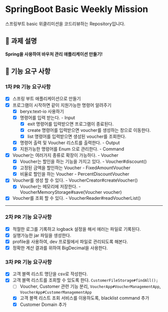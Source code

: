 # SpringBoot Basic Weekly Mission

스프링부트 basic 위클리미션을 코드리뷰하는 Repository입니다.

## 📌 과제 설명

**Spring을 사용하여 바우처 관리 애플리케이션 만들기!**

## 📌 기능 요구 사항

### 1차 PR 기능 요구사항

- [X] 스프링 부트 애플리케이션으로 만들기
- [X] 프로그램이 시작하면 같이 지원가능한 명령어 알려주기
    - [X] beryx:text-io 사용하기
    - [X] 명령어를 입력 받는다. - Input
        - [X] exit 명령어를 입력받으면 프로그램이 종료된다.
        - [X] create 명령어를 입력받으면 voucher를 생성하는 창으로 이동한다.
        - [X] list 명령어를 입력받으면 생성된 voucher를 조회한다.
    - [X] 명령어 출력 및 Voucher 리스트를 출력한다. - Output
    - [X] 지원가능한 명령어를 Enum 으로 관리한다. - Command
- [X] Voucher는 여러가지 종류로 확장이 가능하다. - Voucher
    - [X] Voucher는 할인을 하는 기능을 가지고 있다. - Voucher#discount()
    - [X] 고정된 금액을 할인하는 Voucher - FixedAmountVoucher
    - [X] 비율로 할인을 하는 Voucher - PercentDiscountVoucher
- [X] Voucher를 생성 할 수 있다. - VoucherCreator#createVoucher()
    - [X] Voucher는 메모리에 저장한다. - VoucherMemoryStorage#save(Voucher voucher)
- [X] Voucher를 조회 할 수 있다. - VoucherReader#readVoucherList()

---

### 2차 PR 기능 요구사항

- [X] 적절한 로그를 기록하고 logback 설정을 해서 에러는 파일로 기록된다.
- [X] 실행가능한 jar 파일을 생성한다.
- [X] profile을 사용하여, dev 프로필에서 파일로 관리되도록 해본다.
- [X] 정확한 계산 결과를 위하여 BigDecimal을 사용한다.

### 3차 PR 기능 요구사항

- [X] 고객 블랙 리스트 명단을 csv로 작성한다.
- [X] 고객 블랙 리스트를 조회할 수 있도록 한다. `CustomerFileStorage#findAll();`
    - [ ] Voucher, Customer 관련 기능 분리, `VoucherApp#VoucherManagementApp`, `VoucherApp#CustomerManagementApp`
    - [X] 고객 블랙 리스트 조회 서비스를 이용하도록, blacklist command 추가
    - [X] Customer Domain 추가
